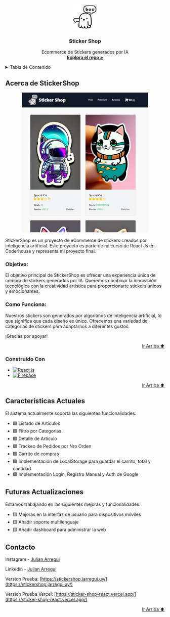 <a id="readme-top"></a>
<!-- PROJECT LOGO -->
<br />
<div align="center">
  <a href="https://github.com/jarregui92/stickerShopReact">
    <img src="public/images/logo.svg" alt="Logo" width="80" height="80">
  </a>
    <h3 align="center">Sticker Shop</h3>
    <p align="center">
    Ecommerce de Stickers generados por IA
    <br />
    <a href="https://github.com/jarregui92/stickerShopReact"><strong>Explora el repo »</strong></a>
    <br />
  </p>
</div>


<!-- TABLE OF CONTENTS -->
<details>
  <summary>Tabla de Contenido</summary>
  <ol>
    <li>
      <a href="#acerca-de-stickershop">Acerca de StickerShop</a>
      <ul>
        <li><a href="#objetivo">Objetivo</a></li>
        <li><a href="#como-funciona">Como Funciona</a></li>
        <li><a href="#construido-con">Construido con</a></li>
        <li><a href="#contacto">Contacto</a></li>
      </ul>
    </li>

  </ol>
</details>



<!-- ABOUT THE PROJECT -->
## Acerca de StickerShop

<div align="center">
<img src="./public/images/captura_index.png" width="400" />
</div>

StickerShop es un proyecto de eCommerce de stickers creados por inteligencia artificial. Este proyecto es parte de mi curso de React Js en Coderhouse y representa mi proyecto final.

### Objetivo:
El objetivo principal de StickerShop es ofrecer una experiencia única de compra de stickers generados por IA. Queremos combinar la innovación tecnológica con la creatividad artística para proporcionarte stickers únicos y emocionantes.

### Como Funciona:
Nuestros stickers son generados por algoritmos de inteligencia artificial, lo que significa que cada diseño es único. Ofrecemos una variedad de categorías de stickers para adaptarnos a diferentes gustos.

¡Gracias por apoyar!

<p align="right"><a href="#readme-top">Ir Arriba ⬆️</a></p>


### Construido Con

- [![React.js]][React-url]
- [![Firebase]][Firebase-url]

<p align="right"><a href="#readme-top">Ir Arriba ⬆️</a></p>

## Características Actuales

El sistema actualmente soporta las siguientes funcionalidades:

- 🟩 Listado de Articulos
- 🟩 Filtro por Categorias
- 🟩 Detalle de Articulo
- 🟩 Trackeo de Pedidos por Nro Orden
- 🟩 Carrito de compras
- 🟩 Implementación de LocalStorage para guardar el carrito, total y cantidad
- 🟩 Implementación Login, Registro Manual y Auth de Google

## Futuras Actualizaciones

Estamos trabajando en las siguientes mejoras y funcionalidades:

- 🟨 Mejoras en la interfaz de usuario para dispositivos móviles
- 🟨 Añadir soporte multilenguaje
- 🟨 Añadir dashboard para administrar la web


<!-- CONTACT -->
## Contacto

Instagram - [Julian Arregui](https://instagram.com/jarregui92)

Linkedin - [Julian Arregui](https://www.linkedin.com/in/jarregui92/)

Version Prueba: [https://stickershop.jarregui.uy/](https://stickershop.jarregui.uy/)

Version Prueba Vercel: [https://sticker-shop-react.vercel.app/](https://sticker-shop-react.vercel.app/)

<p align="right"><a href="#readme-top">Ir Arriba ⬆️</a></p>

<!-- MARKDOWN LINKS & IMAGES -->
[product-screenshot]: ./public/images/Captura.png
[React.js]: https://img.shields.io/badge/React-20232A?style=for-the-badge&logo=react&logoColor=61DAFB
[Firebase]: https://img.shields.io/badge/Firebase-20232A?style=for-the-badge&logo=firebase&logoColor=yellow
[React-url]: https://reactjs.org/
[Firebase-url]: https://firebase.google.com/
